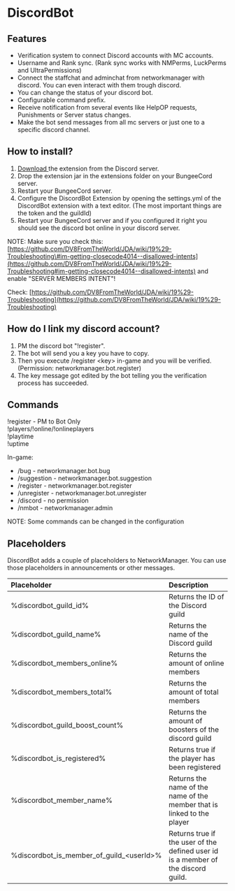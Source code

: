 # DiscordBot

## Features

* Verification system to connect Discord accounts with MC accounts.
* Username and Rank sync. \(Rank sync works with NMPerms, LuckPerms and UltraPermissions\)
* Connect the staffchat and adminchat from networkmanager with discord. You can even interact with them trough discord.
* You can change the status of your discord bot.
* Configurable command prefix.
* Receive notification from several events like HelpOP requests, Punishments or Server status changes.
* Make the bot send messages from all mc servers or just one to a specific discord channel.

## How to install?

1. [Download ](https://discord.com/channels/222070253172031500/564936239413985321)the extension from the Discord server.
2. Drop the extension jar in the extensions folder on your BungeeCord server.
3. Restart your BungeeCord server.
4. Configure the DiscordBot Extension by opening the settings.yml of the DiscordBot extension with a text editor. \(The most important things are the token and the guildId\)
5. Restart your BungeeCord server and if you configured it right you should see the discord bot online in your discord server.

NOTE: Make sure you check this: [https://github.com/DV8FromTheWorld/JDA/wiki/19%29-Troubleshooting\#im-getting-closecode4014--disallowed-intents](https://github.com/DV8FromTheWorld/JDA/wiki/19%29-Troubleshooting#im-getting-closecode4014--disallowed-intents) and enable "SERVER MEMBERS INTENT"!

Check: [https://github.com/DV8FromTheWorld/JDA/wiki/19%29-Troubleshooting](https://github.com/DV8FromTheWorld/JDA/wiki/19%29-Troubleshooting)

## How do I link my discord account?

1. PM the discord bot "!register".
2. The bot will send you a key you have to copy.
3. Then you execute /register &lt;key&gt; in-game and you will be verified. \(Permission: networkmanager.bot.register\)
4. The key message got edited by the bot telling you the verification process has succeeded.

## Commands

!register - PM to Bot Only  
!players/!online/!onlineplayers  
!playtime  
!uptime

In-game:  
- /bug - networkmanager.bot.bug  
- /suggestion - networkmanager.bot.suggestion  
- /register - networkmanager.bot.register  
- /unregister - networkmanager.bot.unregister  
- /discord - no permission  
- /nmbot - networkmanager.admin

NOTE: Some commands can be changed in the configuration

## Placeholders

DiscordBot adds a couple of placeholders to NetworkManager. You can use those placeholders in announcements or other messages.

| Placeholder | Description |
| :--- | :--- |
| %discordbot\_guild\_id% | Returns the ID of the Discord guild |
| %discordbot\_guild\_name% | Returns the name of the Discord guild |
| %discordbot\_members\_online% | Returns the amount of online members |
| %discordbot\_members\_total% | Returns the amount of total members |
| %discordbot\_guild\_boost\_count% | Returns the amount of boosters of the discord guild |
| %discordbot\_is\_registered% | Returns true if the player has been registered |
| %discordbot\_member\_name% | Returns the name of the name of the member that is linked to the player |
| %discordbot\_is\_member\_of\_guild\_&lt;userId&gt;% | Returns true if the user of the defined user id is a member of the discord guild. |

